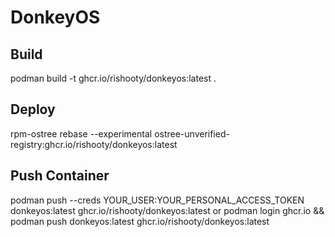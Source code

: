 # DonkeyOS

## Build

podman build -t ghcr.io/rishooty/donkeyos:latest .

## Deploy

rpm-ostree rebase --experimental ostree-unverified-registry:ghcr.io/rishooty/donkeyos:latest

## Push Container

podman push --creds YOUR_USER:YOUR_PERSONAL_ACCESS_TOKEN donkeyos:latest ghcr.io/rishooty/donkeyos:latest
or
podman login ghcr.io &&
podman push donkeyos:latest ghcr.io/rishooty/donkeyos:latest
